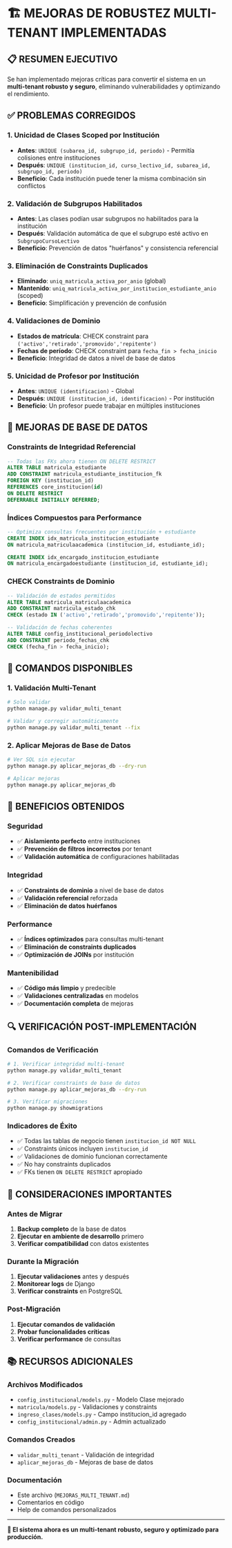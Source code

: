 # 🏗️ MEJORAS DE ROBUSTEZ MULTI-TENANT IMPLEMENTADAS

## 📋 RESUMEN EJECUTIVO

Se han implementado mejoras críticas para convertir el sistema en un **multi-tenant robusto y seguro**, eliminando vulnerabilidades y optimizando el rendimiento.

## ✅ PROBLEMAS CORREGIDOS

### 1. **Unicidad de Clases Scoped por Institución**
- **Antes**: `UNIQUE (subarea_id, subgrupo_id, periodo)` - Permitía colisiones entre instituciones
- **Después**: `UNIQUE (institucion_id, curso_lectivo_id, subarea_id, subgrupo_id, periodo)`
- **Beneficio**: Cada institución puede tener la misma combinación sin conflictos

### 2. **Validación de Subgrupos Habilitados**
- **Antes**: Las clases podían usar subgrupos no habilitados para la institución
- **Después**: Validación automática de que el subgrupo esté activo en `SubgrupoCursoLectivo`
- **Beneficio**: Prevención de datos "huérfanos" y consistencia referencial

### 3. **Eliminación de Constraints Duplicados**
- **Eliminado**: `uniq_matricula_activa_por_anio` (global)
- **Mantenido**: `uniq_matricula_activa_por_institucion_estudiante_anio` (scoped)
- **Beneficio**: Simplificación y prevención de confusión

### 4. **Validaciones de Dominio**
- **Estados de matrícula**: CHECK constraint para `('activo','retirado','promovido','repitente')`
- **Fechas de período**: CHECK constraint para `fecha_fin > fecha_inicio`
- **Beneficio**: Integridad de datos a nivel de base de datos

### 5. **Unicidad de Profesor por Institución**
- **Antes**: `UNIQUE (identificacion)` - Global
- **Después**: `UNIQUE (institucion_id, identificacion)` - Por institución
- **Beneficio**: Un profesor puede trabajar en múltiples instituciones

## 🔧 MEJORAS DE BASE DE DATOS

### **Constraints de Integridad Referencial**
```sql
-- Todas las FKs ahora tienen ON DELETE RESTRICT
ALTER TABLE matricula_estudiante
ADD CONSTRAINT matricula_estudiante_institucion_fk
FOREIGN KEY (institucion_id) 
REFERENCES core_institucion(id)
ON DELETE RESTRICT
DEFERRABLE INITIALLY DEFERRED;
```

### **Índices Compuestos para Performance**
```sql
-- Optimiza consultas frecuentes por institución + estudiante
CREATE INDEX idx_matricula_institucion_estudiante 
ON matricula_matriculaacademica (institucion_id, estudiante_id);

CREATE INDEX idx_encargado_institucion_estudiante 
ON matricula_encargadoestudiante (institucion_id, estudiante_id);
```

### **CHECK Constraints de Dominio**
```sql
-- Validación de estados permitidos
ALTER TABLE matricula_matriculaacademica
ADD CONSTRAINT matricula_estado_chk
CHECK (estado IN ('activo','retirado','promovido','repitente'));

-- Validación de fechas coherentes
ALTER TABLE config_institucional_periodolectivo
ADD CONSTRAINT periodo_fechas_chk 
CHECK (fecha_fin > fecha_inicio);
```

## 🚀 COMANDOS DISPONIBLES

### **1. Validación Multi-Tenant**
```bash
# Solo validar
python manage.py validar_multi_tenant

# Validar y corregir automáticamente
python manage.py validar_multi_tenant --fix
```

### **2. Aplicar Mejoras de Base de Datos**
```bash
# Ver SQL sin ejecutar
python manage.py aplicar_mejoras_db --dry-run

# Aplicar mejoras
python manage.py aplicar_mejoras_db
```

## 🎯 BENEFICIOS OBTENIDOS

### **Seguridad**
- ✅ **Aislamiento perfecto** entre instituciones
- ✅ **Prevención de filtros incorrectos** por tenant
- ✅ **Validación automática** de configuraciones habilitadas

### **Integridad**
- ✅ **Constraints de dominio** a nivel de base de datos
- ✅ **Validación referencial** reforzada
- ✅ **Eliminación de datos huérfanos**

### **Performance**
- ✅ **Índices optimizados** para consultas multi-tenant
- ✅ **Eliminación de constraints duplicados**
- ✅ **Optimización de JOINs** por institución

### **Mantenibilidad**
- ✅ **Código más limpio** y predecible
- ✅ **Validaciones centralizadas** en modelos
- ✅ **Documentación completa** de mejoras

## 🔍 VERIFICACIÓN POST-IMPLEMENTACIÓN

### **Comandos de Verificación**
```bash
# 1. Verificar integridad multi-tenant
python manage.py validar_multi_tenant

# 2. Verificar constraints de base de datos
python manage.py aplicar_mejoras_db --dry-run

# 3. Verificar migraciones
python manage.py showmigrations
```

### **Indicadores de Éxito**
- ✅ Todas las tablas de negocio tienen `institucion_id NOT NULL`
- ✅ Constraints únicos incluyen `institucion_id`
- ✅ Validaciones de dominio funcionan correctamente
- ✅ No hay constraints duplicados
- ✅ FKs tienen `ON DELETE RESTRICT` apropiado

## 🚨 CONSIDERACIONES IMPORTANTES

### **Antes de Migrar**
1. **Backup completo** de la base de datos
2. **Ejecutar en ambiente de desarrollo** primero
3. **Verificar compatibilidad** con datos existentes

### **Durante la Migración**
1. **Ejecutar validaciones** antes y después
2. **Monitorear logs** de Django
3. **Verificar constraints** en PostgreSQL

### **Post-Migración**
1. **Ejecutar comandos de validación**
2. **Probar funcionalidades críticas**
3. **Verificar performance** de consultas

## 📚 RECURSOS ADICIONALES

### **Archivos Modificados**
- `config_institucional/models.py` - Modelo Clase mejorado
- `matricula/models.py` - Validaciones y constraints
- `ingreso_clases/models.py` - Campo institucion_id agregado
- `config_institucional/admin.py` - Admin actualizado

### **Comandos Creados**
- `validar_multi_tenant` - Validación de integridad
- `aplicar_mejoras_db` - Mejoras de base de datos

### **Documentación**
- Este archivo (`MEJORAS_MULTI_TENANT.md`)
- Comentarios en código
- Help de comandos personalizados

---

**🎉 El sistema ahora es un multi-tenant robusto, seguro y optimizado para producción.**









